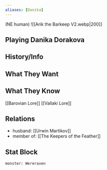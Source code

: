 ```yaml
---
aliases: [Danika]
---
```

(NE human)
![[Arik the Barkeep V2.webp|200]]
## Playing Danika Dorakova

## History/Info

## What They Want

## What They Know
[[Barovian Lore]]
[[Vallaki Lore]]

## Relations
- husband: [[Urwin Martikov]]
- member of: [[The Keepers of the Feather]]

## Stat Block

```statblock
monster: Wereraven
```

```dataviewjs
```

